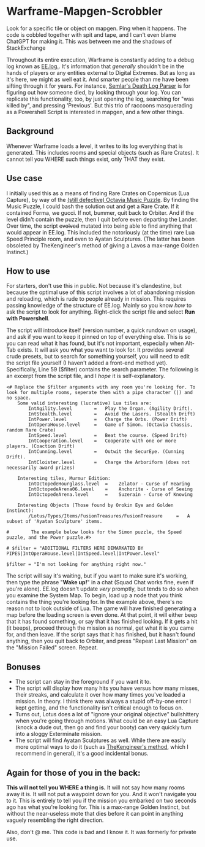 # Warframe-Mapgen-Scrobbler
Look for a specific tile or object on mapgen. Ping when it happens. The code is cobbled together with spit and tape, and I can't even blame ChatGPT for making it. This was between me and the shadows of StackExchange

Throughout its entire execution, Warframe is constantly adding to a debug log known as [EE.log.](https://warframe.fandom.com/wiki/EE.log). It's information that *generally* shouldn't be in the hands of players or any entities external to Digital Extremes. But as long as it's here, we might as well eat it. And smarter people than me have been sifting through it for years. For instance, [Semlar's Death Log Parser](https://semlar.com/deathlog) is for figuring out how someone died, by looking through your log. You can replicate this functionality, too, by just opening the log, searching for "was killed by", and pressing 'Previous'.
But this trio of raccoons masquerading as a Powershell Script is interested in mapgen, and a few other things.

## Background
Whenever Warframe loads a level, it writes to its log everything that is generated. This includes rooms and special objects (such as Rare Crates). It cannot tell you WHERE such things exist, only THAT they exist.

## Use case
I initially used this as a means of finding Rare Crates on Copernicus (Lua Capture), by way of the [(still defective) Octavia Music Puzzle](https://warframe.fandom.com/wiki/Orokin_Moon#Lua_Music_Puzzle_Room_Solution(s)). By finding the Music Puzzle, I could bash the solution out and get a Rare Crate. If it contained Forma, we gucci. If not, bummer, quit back to Orbiter. And if the level didn't contain the puzzle, then I quit before even departing the Lander.
Over time, the script ~~evolved~~ mutated into being able to find anything that would appear in EE.log. This included the notoriously (at the time) rare Lua Speed Principle room, and even to Ayatan Sculptures. (The latter has been obsoleted by TheKengineer's method of giving a Lavos a max-range Golden Instinct.)

## How to use
For starters, don't use this in public. Not because it's clandestine, but because the optimal use of this script involves a lot of abandoning mission and reloading, which is rude to people already in mission.
This requires passing knowledge of the structure of EE.log. Mainly so you know *how* to ask the script to look for anything.
Right-click the script file and select **Run with Powershell**. 

The script will introduce itself (version number, a quick rundown on usage), and ask if you want to keep it pinned on top of everything else. This is so you can read what it has found, but it's not important, especially when Alt-Tab exists. It will ask you what you want to look for. It provides several crude presets, but to search for something yourself, you will need to edit the script file yourself (I haven't added a front-end method yet). Specifically, Line 59 ($filter) contains the search parameter. The following is an excerpt from the script file, and I *hope* it is self-explanatory.

```
<# Replace the $filter arguments with any room you're looking for. To look for multiple rooms, seperate them with a pipe character (|) and no space.
    Some valid interesting (lucrative) Lua tiles are:
        IntAgility.level		=	Play the Organ. (Agility Drift). 
        IntStealth.level		=	Avoid the Lasers. (Stealth Drift)
        IntPower.level			=	Charge the Orbs. (Power Drift)
        IntOperaHouse.level	    =	Game of Simon. (Octavia Chassis, random Rare Crate)
        IntSpeed.level			=	Beat the course. (Speed Drift)
        IntCooperation.level	=	Cooperate with one or more players. (Coaction Drift)
        IntCunning.level		=	Outwit the SecurEye. (Cunning Drift).
        IntCloister.level		=	Charge the Arboriform (does not necessarily award prizes)

    Interesting tiles, Murmur Edition:
        IntOctopedeHourglass.level  =    Zelator - Curse of Hearing
        IntOctopedeArena06.level    =    Anchorite - Curse of Seeing
        IntOctopedeArena.level      =    Suzerain - Curse of Knowing
        
    Interesting Objects (Those found by Orokin Eye and Golden Instinct):
        /Lotus/Types/Items/FusionTreasures/FusionTreasure     =   A subset of 'Ayatan Sculpture' items.         

#        The example below looks for the Simon puzzle, the Speed puzzle, and the Power puzzle.#>

# $filter = "ADDITIONAL FILTERS HERE DEMARKATED BY PIPES|IntOperaHouse.level|IntSpeed.level|IntPower.level"
```
```
$filter = "I'm not looking for anything right now."
```

The script will say it's waiting, but if you want to make sure it's working, then type the phrase "**Wake up!**" in a chat (Squad Chat works fine, even if you're alone). EE.log doesn't update *very* promptly, but tends to do so when you examine the System Map. To begin, load up a node that you think contains the thing you're looking for. In the example above, there's no reason not to look outside of Lua. The game will have finished generating a map before the loading screen is even done. At that point, it will either beep that it has found something, or say that it has finished looking. If it gets a hit (it beeps), proceed through the mission as normal, get what it is you came for, and then leave.
If the script says that it has finished, but it hasn't found anything, then you quit back to Orbiter, and press "Repeat Last Mission" on the "Mission Failed" screen. Repeat.

## Bonuses
* The script can stay in the foreground if you want it to.
* The script will display how many hits you have versus how many misses, their streaks, and calculate it over how many times you've loaded a mission. In theory. I think there was always a stupid off-by-one error I kept getting, and the functionality isn't critical enough to focus on.
* Turns out, Lotus does a lot of "ignore your original objective" bullshittery when you're going through motions. What could be an easy Lua Capture (knock a dude out, then go and find your booty) can very quickly turn into a sloggy Exterminate mission.
* The script will find Ayatan Sculptures as well. While there are easily more optimal ways to do it (such as [TheKengineer's method](https://www.youtube.com/watch?v=LiQWHsgTRB8), which I recommend in general), it's a good incidental bonus.

## Again for those of you in the back:
**This will not tell you WHERE a thing is.** It will not say how many rooms away it is. It will not put a waypoint down for you. And it won't navigate you to it. This is entirely to tell you if the mission you embarked on two seconds ago has what you're looking for. This is a max-range Golden Instinct, but without the near-useless mote that dies before it can point in anything vaguely resembling the right direction.

  Also, don't @ me. This code is bad and I know it. It was formerly for private use.
